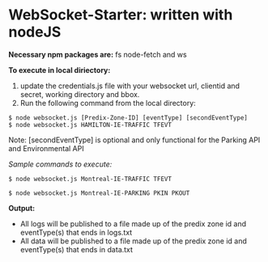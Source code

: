 # WebSocket-Starter: written with nodeJS

**Necessary npm packages are:**
fs node-fetch and ws

**To execute in local diriectory:**
1. update the credentials.js file with your websocket url, clientid and secret, working directory and bbox. 
2. Run the following command from the local directory:

```
$ node websocket.js [Predix-Zone-ID] [eventType] [secondEventType]
$ node websocket.js HAMILTON-IE-TRAFFIC TFEVT 
```

Note: [secondEventType] is optional and only functional for the Parking API and Environmental API

*Sample commands to execute:*
```
$ node websocket.js Montreal-IE-TRAFFIC TFEVT 
```
```
$ node websocket.js Montreal-IE-PARKING PKIN PKOUT
```

**Output:**
- All logs will be published to a file made up of the predix zone id and eventType(s) that ends in logs.txt
- All data will be published to a file made up of the predix zone id and eventType(s) that ends in data.txt
